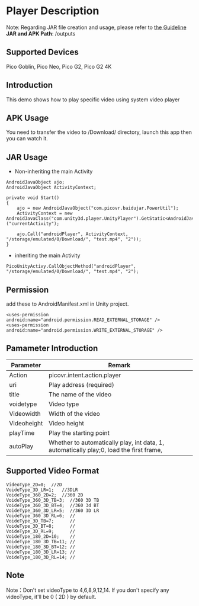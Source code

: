 # Player Description

Note: Regarding JAR file creation and usage, please refer to [the Guideline](https://github.com/picoxr/support/blob/master/How%20to%20Use%20JAR%20file%20in%20Unity%20project%20on%20Pico%20device.docx)
**JAR and APK Path**: /outputs

## Supported Devices
Pico Goblin, Pico Neo, Pico G2, Pico G2 4K 

## Introduction
This demo shows how to play specific video using system video player

## APK Usage
You need to transfer the video to /Download/ directory, launch this app then you can watch it.

## JAR Usage
* Non-inheriting the main Activity
```
AndroidJavaObject ajo;
AndroidJavaObject ActivityContext;

private void Start()
{
    ajo = new AndroidJavaObject("com.picovr.baidujar.PowerUtil");
    ActivityContext = new AndroidJavaClass("com.unity3d.player.UnityPlayer").GetStatic<AndroidJavaObject>("currentActivity");
		
    ajo.Call("androidPlayer", ActivityContext, "/storage/emulated/0/Download/", "test.mp4", "2"));
}
```

* inheriting the main Activity
```
PicoUnityActivy.CallObjectMethod("androidPlayer", "/storage/emulated/0/Download/", "test.mp4", "2");
```

## Permission
add these to AndroidManifest.xml in Unity project.
```
<uses-permission android:name="android.permission.READ_EXTERNAL_STORAGE" />
<uses-permission android:name="android.permission.WRITE_EXTERNAL_STORAGE" />
```

## Pamameter Introduction
| Parameter                         | Remark                                                       |
| --------------------------------- | ------------------------------------------------------------ |
| Action                            | picovr.intent.action.player                                  |
| uri                               | Play address (required)                                      |
| title                             | The name of the video                                        |
| voidetype                         | Video type                                                   |
| Videowidth                        | Width of the video                                           |
| Videoheight                       | Video height                                                 |
| playTime                          | Play the starting point                                      |
| autoPlay                          | Whether to automatically play, int data, 1, automatically play;0, load the first frame, |         

## Supported Video Format
    VideoType_2D=0;  //2D
    VoideType_3D_LR=1;   //3DLR
    VoideType_360_2D=2;  //360 2D
    VoideType_360_3D_TB=3;  //360 3D TB
    VoideType_360_3D_BT=4;  //360 3d BT
    VoideType_360_3D_LR=5;  //360 3D LR
    VoideType_360_3D_RL=6;  //
    VoideType_3D_TB=7;      //
    VoideType_3D_BT=8;      //
    VoideType_3D_RL=9;      //
    VoideType_180_2D=10;    //
    VoideType_180_3D_TB=11; //
    VoideType_180_3D_BT=12; //
    VoideType_180_3D_LR=13; //
    VoideType_180_3D_RL=14; //

## Note
Note：Don't set videoType to 4,6,8,9,12,14.
      If you don't specify any videoType, it'll be 0 ( 2D ) by default.
